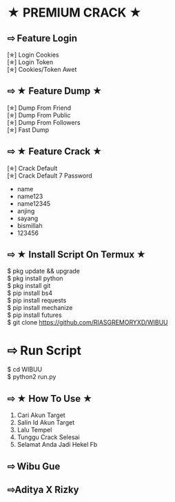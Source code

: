 # ★ PREMIUM CRACK ★
## ⇨  Feature Login
[✯] Login Cookies  
[✯] Login Token  
[✯] Cookies/Token Awet  
## ⇨ ★ Feature Dump ★
[✯] Dump From Friend  
[✯] Dump From Public  
[✯] Dump From Followers  
[✯] Fast Dump  
## ⇨ ★ Feature Crack ★
[✯] Crack Default  
[✯] Crack Default 7 Password  
- name  
- name123  
- name12345  
- anjing  
- sayang  
- bismillah
- 123456
## ⇨ ★ Install Script On Termux ★
$ pkg update && upgrade  
$ pkg install python  
$ pkg install git  
$ pip install bs4  
$ pip install requests  
$ pip install mechanize  
$ pip install futures   
$ git clone
https://github.com/RIASGREMORYXD/WIBUU
# ⇨  Run Script
$ cd WIBUU  
$ python2 run.py  
## ⇨ ★ How To Use ★
1. Cari Akun Target
2. Salin Id Akun Target
3. Lalu Tempel 
4. Tunggu Crack Selesai
5. Selamat Anda Jadi Hekel Fb
## ⇨ Wibu Gue 

## ⇨Aditya X Rizky
